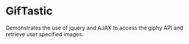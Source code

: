 # GifTastic

Demonstrates the use of jquery and AJAX to access the giphy API and retrieve user specified images.
